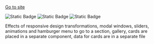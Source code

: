 [Go to site](https://lease-cars-henna.vercel.app/)

![Static Badge](https://img.shields.io/badge/next-js) ![Static Badge](https://img.shields.io/badge/html-scss) ![Static Badge](https://img.shields.io/badge/scss-html)


Effects of responsive design transformations, modal windows, sliders, animations and hamburger menu to go to a section, gallery, cards are placed in a separate component, data for cards are in a separate file
